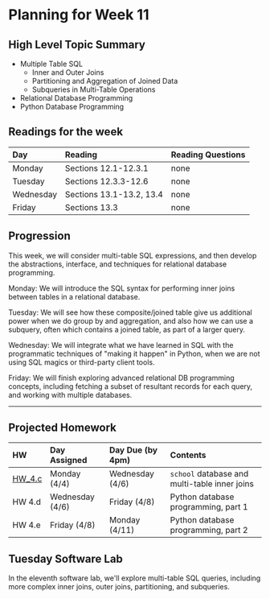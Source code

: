 # Planning for Week 11

## High Level Topic Summary

  - Multiple Table SQL
      - Inner and Outer Joins
      - Partitioning and Aggregation of Joined Data
      - Subqueries in Multi-Table Operations
  - Relational Database Programming
  - Python Database Programming

## Readings for the week

Day        | Reading      | Reading Questions
:--------- |:-------------|:----------------------------------
Monday     | Sections 12.1-12.3.1 | none
Tuesday    | Sections 12.3.3-12.6 | none
Wednesday  | Sections 13.1-13.2, 13.4 | none
Friday     | Sections 13.3 | none

## Progression

This week, we will consider multi-table SQL expressions, and then develop the abstractions, interface, and techniques for relational database programming.

Monday: We will introduce the SQL syntax for performing inner joins between tables in a relational database.

Tuesday: We will see how these composite/joined table give us additional power when we do group by and aggregation, and also how we can use a subquery, often which contains a joined table, as part of a larger query.

Wednesday: We will integrate what we have learned in SQL with the programmatic techniques of "making it happen" in Python, when we are not using SQL magics or third-party client tools.

Friday: We will finish exploring advanced relational DB programming concepts, including fetching a subset of resultant records for each query, and working with multiple databases.

---

## Projected Homework

HW | Day Assigned  | Day Due (by 4pm) | Contents
:--|:--------|:--------|:------------
[HW_4.c](../hw/HW_4.c/README.md) | Monday (4/4) | Wednesday (4/6) | `school` database and multi-table inner joins
HW 4.d | Wednesday (4/6) | Friday (4/8) | Python database programming, part 1
HW 4.e | Friday (4/8) | Monday (4/11) | Python database programming, part 2

## Tuesday Software Lab

In the eleventh software lab, we'll explore multi-table SQL queries, including more complex inner joins, outer joins, partitioning, and subqueries.